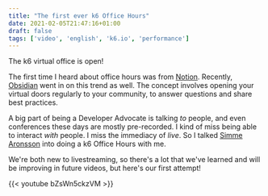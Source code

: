 ```yaml
---
title: "The first ever k6 Office Hours"
date: 2021-02-05T21:47:16+01:00
draft: false
tags: ['video', 'english', 'k6.io', 'performance']
---
```


The k6 virtual office is open!

The first time I heard about office hours was from [Notion](https://www.notion.so/). Recently, [Obsidian](https://obsidian.md) went in on this trend as well. The concept involves opening your virtual doors regularly to your community, to answer questions and share best practices. 

A big part of being a Developer Advocate is talking _to_ people, and even conferences these days are mostly pre-recorded. I kind of miss being able to interact _with_ people. I miss the immediacy of _live_. So I talked [Simme Aronsson](https://simme.dev) into doing a k6 Office Hours with me.

We're both new to livestreaming, so there's a lot that we've learned and will be improving in future videos, but here's our first attempt!

{{< youtube bZsWn5ckzVM >}}